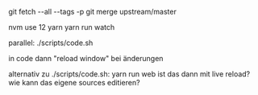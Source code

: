 git fetch --all --tags -p
git merge upstream/master


nvm use 12
yarn
yarn run watch

parallel:
./scripts/code.sh

in code dann "reload window" bei änderungen

alternativ zu ./scripts/code.sh: yarn run web
ist das dann mit live reload?
wie kann das eigene sources editieren?


